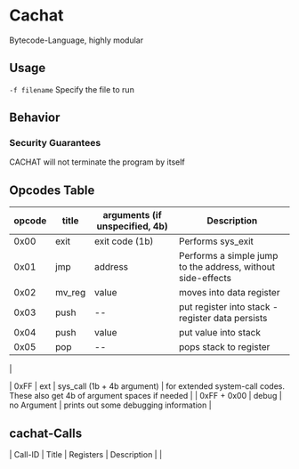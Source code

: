 # Cachat
Bytecode-Language, highly modular

## Usage
`-f filename`
Specify the file to run 

## Behavior

### Security Guarantees
CACHAT will not terminate the program by itself

## Opcodes Table
| opcode | title | arguments (if unspecified, 4b)| Description | 
| ---    | ---   | ---           | ---         |
| 0x00   | exit  | exit code (1b)     | Performs sys_exit | 
| 0x01   | jmp   | address       | Performs a simple jump to the address, without side-effects |
| 0x02   | mv_reg| value         | moves <value> into data register |
| 0x03 | push | -- | put register into stack - register data persists |
| 0x04 | push | value | put value into stack |
| 0x05 | pop | -- | pops stack to register | 
| 

| 0xFF   | ext   | sys_call (1b + 4b argument)      | for extended system-call codes. These also get 4b of argument spaces if needed |
| 0xFF + 0x00 | debug | no Argument | prints out some debugging information | 

## cachat-Calls
| Call-ID | Title | Registers | Description |
|